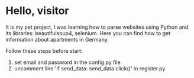 # Hello, visitor

It is my pet project, I was learning how to parse websites using Python and its libraries: beautifulsoup4, selenium. Here you can find how to get information about apartments in Germany.

Follow these steps before start:
1. set email and password in the config.py file 
2. uncomment line 'if send_data: send_data.click()' in register.py
